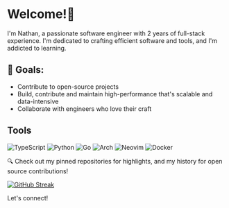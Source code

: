 # Welcome!👋

I'm Nathan, a passionate software engineer with 2 years of full-stack experience.
I'm dedicated to crafting efficient software and tools, and I'm addicted to learning.

## 🚀 Goals:
- Contribute to open-source projects
- Build, contribute and maintain high-performance that's scalable and data-intensive
- Collaborate with engineers who love their craft

## Tools
![TypeScript](https://img.shields.io/badge/typescript-%23007ACC.svg?style=for-the-badge&logo=typescript&logoColor=white)
![Python](https://img.shields.io/badge/python-3670A0?style=for-the-badge&logo=python&logoColor=ffdd54)
![Go](https://img.shields.io/badge/go-%2300ADD8.svg?style=for-the-badge&logo=go&logoColor=white)
![Arch](https://img.shields.io/badge/Arch%20Linux-1793D1?logo=arch-linux&logoColor=fff&style=for-the-badge)
![Neovim](https://img.shields.io/badge/NeoVim-%2357A143.svg?&style=for-the-badge&logo=neovim&logoColor=white)
![Docker](https://img.shields.io/badge/docker-%230db7ed.svg?style=for-the-badge&logo=docker&logoColor=white)


🔍 Check out my pinned repositories for highlights, and my history for open source contributions!

[![GitHub Streak](https://streak-stats.demolab.com/?user=makoten&theme=tokyonight)](https://git.io/streak-stats)

Let's connect!
